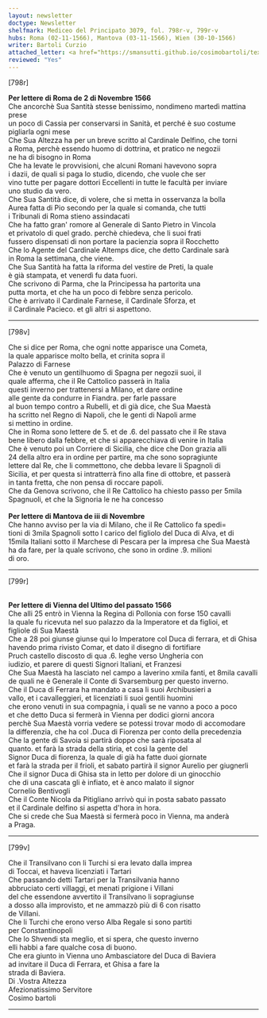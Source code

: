 ```yaml
---
layout: newsletter
doctype: Newsletter
shelfmark: Mediceo del Principato 3079, fol. 798r-v, 799r-v
hubs: Roma (02-11-1566), Mantova (03-11-1566), Wien (30-10-1566)
writer: Bartoli Curzio
attached_letter: <a href="https://smansutti.github.io/cosimobartoli/texts/2978_054/">2978_054</a>
reviewed: "Yes"
---
```


[798r]  
  
  
<strong>Per lettere di Roma de 2 di Novembre 1566</strong>  
Che ancorchè Sua Santità stesse benissimo, nondimeno martedì mattina prese  
un poco di Cassia per conservarsi in Sanità, et perché è suo costume  
pigliarla ogni mese  
Che Sua Altezza ha per un breve scritto al Cardinale Delfino, che torni  
a Roma, perchè essendo huomo di dottrina, et pratico ne negozii  
ne ha di bisogno in Roma  
Che ha levate le provvisioni, che alcuni Romani havevono sopra  
i dazii, de quali si paga lo studio, dicendo, che vuole che ser  
vino tutte per pagare dottori Eccellenti in tutte le facultà per inviare  
uno studio da vero.  
Che Sua Santità dice, di volere, che si metta in osservanza la bolla  
Aurea fatta di Pio secondo per la quale si comanda, che tutti  
i Tribunali di Roma stieno assindacati  
Che ha fatto gran' romore al Generale di Santo Pietro in Vincola  
et privatolo di quel grado. perchè chiedeva, che li suoi frati  
fussero dispensati di non portare la pacienzia sopra il Rocchetto  
Che lo Agente del Cardinale Altemps dice, che detto Cardinale sarà  
in Roma la settimana, che viene.  
Che Sua Santità ha fatta la riforma del vestire de Preti, la quale  
è già stampata, et venerdì fu data fuori.  
Che scrivono di Parma, che la Principessa ha partorita una  
putta morta, et che ha un poco di febbre senza pericolo.  
Che è arrivato il Cardinale Farnese, il Cardinale Sforza, et  
il Cardinale Pacieco. et gli altri si aspettono.  
  
---  

[798v]  
  
  
Che si dice per Roma, che ogni notte apparisce una Cometa,  
la quale apparisce molto bella, et crinita sopra il  
Palazzo di Farnese  
Che è venuto un gentilhuomo di Spagna per negozii suoi, il  
quale afferma, che il Re Cattolico passerà in Italia  
questi inverno per trattenersi a Milano, et dare ordine  
alle gente da condurre in Fiandra. per farle passare  
al buon tempo contro a Rubelli, et di già dice, che Sua Maestà  
ha scritto nel Regno di Napoli, che le genti di Napoli arme  
si mettino in ordine.  
Che in Roma sono lettere de 5. et de .6. del passato che il Re stava  
bene libero dalla febbre, et che si apparecchiava di venire in Italia  
Che è venuto poi un Corriere di Sicilia, che dice che Don grazia alli  
24 della altro era in ordine per partire, ma che sono sopragiunte  
lettere dal Re, che li commettono, che debba levare li Spagnoli di  
Sicilia, et per questa si intratterrà fino alla fine di ottobre, et passerà  
in tanta fretta, che non pensa di roccare papoli.  
Che da Genova scrivono, che il Re Cattolico ha chiesto passo per 5mila  
Spagnuoli, et che la Signoria le ne ha concesso  
<br/><strong>Per lettere di Mantova de iii di Novembre</strong>  
Che hanno avviso per la via di Milano, che il Re Cattolico fa spedi=  
tioni di 3mila Spagnoli sotto l carico del figliolo del Duca di Alva, et di  
15mila Italiani sotto il Marchese di Pescara per la impresa che Sua Maestà  
ha da fare, per la quale scrivono, che sono in ordine .9. milioni  
di oro.  
  
---  

[799r]  
  
  
<br/><strong>Per lettere di Vienna del Ultimo del passato 1566</strong>  
Che alli 25 entrò in Vienna la Regina di Pollonia con forse 150 cavalli  
la quale fu ricevuta nel suo palazzo da la Imperatore et da figlioi, et  
figliole di Sua Maestà  
Che a 28 poi giunse giunse qui lo Imperatore col Duca di ferrara, et di Ghisa  
havendo prima rivisto Comar, et dato il disegno di fortifiare  
Pruch castello discosto di qua .6. leghe verso Ungheria con  
iudizio, et parere di questi Signori Italiani, et Franzesi  
Che Sua Maestà ha lasciato nel campo a Iaverino xmila fanti, et 8mila cavalli  
de quali ne è Generale il Conte di Svarsemburg per questo inverno.  
Che il Duca di Ferrara ha mandato a casa li suoi Archibusieri a  
vallo, et i cavalleggieri, et licenziati li suoi gentili huomini  
che erono venuti in sua compagnia, i quali se ne vanno a poco a poco  
et che detto Duca si fermerà in Vienna per dodici giorni ancora  
perchè Sua Maestà vorria vedere se potessi trovar modo di accomodare  
la differenzia, che ha col .Duca di Fiorenza per conto della precedenzia  
Che la gente di Savoia si partirà doppo che sarà riposata al  
quanto. et farà la strada della stiria, et così la gente del  
Signor Duca di fiorenza, la quale di già ha fatte duoi giornate  
et farà la strada per il frioli, et sabato partirà il signor Aurelio per giugnerli  
Che il signor Duca di Ghisa sta in letto per dolore di un ginocchio  
che di una cascata gli è infiato, et è anco malato il signor  
Cornelio Bentivogli  
Che il Conte Nicola da Pitigliano arrivò qui in posta sabato passato  
et il Cardinale delfino si aspetta d'hora in hora.  
Che si crede che Sua Maestà si fermerà poco in Vienna, ma anderà  
a Praga.  
  
---  

[799v]  
  
  
Che il Transilvano con li Turchi si era levato dalla imprea  
di Toccai, et haveva licenziati i Tartari  
Che passando detti Tartari per la Transilvania hanno  
abbruciato certi villaggi, et menati prigione i Villani  
del che essendone avvertito il Transilvano li sopragiunse  
a dosso alla improvisto, et ne ammazzò più di 6 con risatto  
de Villani.  
Che li Turchi che erono verso Alba Regale si sono partiti  
per Constantinopoli  
Che lo Shvendi sta meglio, et si spera, che questo inverno  
elli habbi a fare qualche cosa di buono.  
Che era giunto in Vienna uno Ambasciatore del Duca di Baviera  
ad invitare il Duca di Ferrara, et Ghisa a fare la  
strada di Baviera.  
Di .Vostra Altezza  
Afezionatissimo Servitore  
Cosimo bartoli  
  
---  

